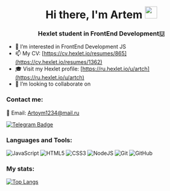 <h1 align="center">Hi there, I'm <a>Artem</a> 
<img src="https://github.com/blackcater/blackcater/raw/main/images/Hi.gif" height="32"/></h1>
<h3 align="center">Hexlet student in FrontEnd Development🇺</h3>


- 👀 I’m interested in FrontEnd Development  JS
- 📫 My CV: [https://cv.hexlet.io/resumes/865](https://cv.hexlet.io/resumes/1362)
- 🎓 Visit my Hexlet profile: [https://ru.hexlet.io/u/artch](https://ru.hexlet.io/u/artch)
- 💞️ I’m looking to collaborate on 
<h3 align="left">Contact me:</h3>

📧 Email: [Artoym1234@mail.ru](mailto:Artoym1234@mail.ru)


[![Telegram Badge](https://img.shields.io/badge/-Telegram-0088cc?style=flat-square&logo=Telegram&logoColor=white)](https://t.me/@ArttChe)
<h3 align="left">Languages and Tools:</h3>

![JavaScript](https://img.shields.io/badge/javascript-%23323330.svg?style=for-the-badge&logo=javascript&logoColor=%23F7DF1E)
![HTML5](https://img.shields.io/badge/html5-%23E34F26.svg?style=for-the-badge&logo=html5&logoColor=white)
![CSS3](https://img.shields.io/badge/css3-%231572B6.svg?style=for-the-badge&logo=css3&logoColor=white)
![NodeJS](https://img.shields.io/badge/node.js-6DA55F?style=for-the-badge&logo=node.js&logoColor=white)
	![Git](https://img.shields.io/badge/git-%23F05033.svg?style=for-the-badge&logo=git&logoColor=white)
  	![GitHub](https://img.shields.io/badge/github-%23121011.svg?style=for-the-badge&logo=github&logoColor=white)
	
<h3 align="left">My stats:</h3>


[![Top Langs](https://github-readme-stats.vercel.app/api/top-langs/?username=Artoym1234&layout=compact&theme=vision-friendly-dark)](https://github.com/anuraghazra/github-readme-stats)
<!---
Artoym1234/Artoym1234 is a ✨ special ✨ repository because its `README.md` (this file) appears on your GitHub profile.
You can click the Preview link to take a look at your changes.
--->
